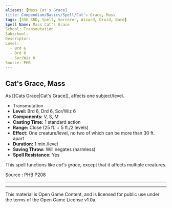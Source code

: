 ```yaml
---
aliases: [Mass Cat's Grace]
title: Compendium/Basics/Spell/Cat's Grace, Mass
tags: [35E_SRD, Spell, Sorcerer, Wizard, Druid, Bard]
Spell Name: Mass Cat's Grace
School: Transmutation
Subschool: 
Descriptor: 
Level:
  - Brd 6
  - Drd 6
  - Sor/Wiz 6
Source: PHB
---
```



## Cat's Grace, Mass

As [[Cats Grace|Cat's Grace]], affects one subject/level.

*   Transmutation
*   **Level:** Brd 6, Drd 6, Sor/Wiz 6
*   **Components:** V, S, M
*   **Casting Time:** 1 standard action
*   **Range:** Close (25 ft. + 5 ft./2 levels)
*   **Effect:** One creature/level, no two of which can be more than 30 ft. apart
*   **Duration:** 1 min./level
*   **Saving Throw:** Will negates (harmless)
*   **Spell Resistance:** Yes

<p>This spell functions like <i>cat's grace</i>, except that it affects multiple creatures.</p>

Source : PHB P208

---

---

This material is Open Game Content, and is licensed for public use under
the terms of the Open Game License v1.0a.
